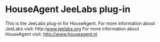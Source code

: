 HouseAgent JeeLabs plug-in
==========================
This is the JeeLabs plug-in for HouseAgent. For more information about JeeLabs visit: http:/www.jeelabs.org
For more information about HouseAgent visit: http://www.houseagent.nl